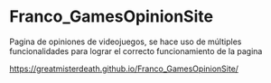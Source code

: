 # Franco_GamesOpinionSite
Pagina de opiniones de videojuegos, se hace uso de múltiples funcionalidades para lograr el correcto funcionamiento de la pagina

https://greatmisterdeath.github.io/Franco_GamesOpinionSite/
